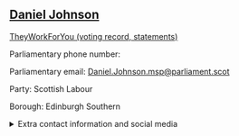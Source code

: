 ## <a href="https://www.parliament.scot/msps/current-and-previous-msps/daniel-johnson">Daniel Johnson</a>

<a href="https://www.theyworkforyou.com/mp/25514/daniel_johnson">TheyWorkForYou (voting record, statements)</a> 

Parliamentary phone number:  

Parliamentary email: Daniel.Johnson.msp@parliament.scot 

Party: Scottish Labour 

Borough: Edinburgh Southern 

<details><summary>Extra contact information and social media</summary> 
<li>Parliamentary address: The Scottish Parliament, EH99 1SP, Edinburgh</li>
<li>Local office address: 134 Comiston Road, Edinburgh, EH10 5QN</li>
<li>Local office phone number: 01315412145</li>
<li>Twitter:</li>
<li>Facebook:</li>
<li>Website:</li>
</details>